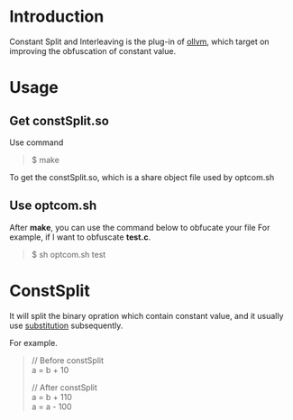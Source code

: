 # Introduction
Constant Split and Interleaving is the plug-in of [ollvm](https://github.com/obfuscator-llvm/obfuscator),
which target on improving the obfuscation of constant value.

# Usage
## Get constSplit.so
Use command 
> $ make 

To get the constSplit.so, which is a share object file used by optcom.sh
## Use optcom.sh
After **make**, you can use the command below to obfucate your file
For example, if I want to obfuscate **test.c**.
> $ sh optcom.sh test

# ConstSplit
It will split the binary opration which contain constant value, 
and it usually use [substitution](https://github.com/obfuscator-llvm/obfuscator/wiki/Instructions-Substitution) subsequently.

For example.
> // Before constSplit\
> a = b + 10
> 
> // After constSplit\
> a = b + 110\
> a = a - 100

